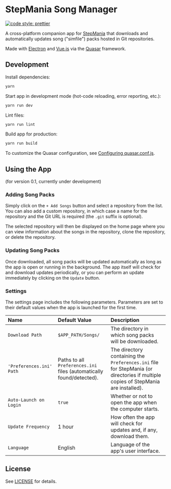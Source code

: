 # StepMania Song Manager

[![code style: prettier](https://img.shields.io/badge/code_style-prettier-ff69b4.svg?style=flat-square)](https://github.com/prettier/prettier)

A cross-platform companion app for [StepMania](https://github.com/stepmania/stepmania) that downloads and automatically updates song ("simfile") packs hosted in Git repositories.

Made with [Electron](https://www.electronjs.org/) and [Vue.js](https://vuejs.org/) via the [Quasar](https://quasar.dev/) framework.

## Development

Install dependencies:

```bash
yarn
```

Start app in development mode (hot-code reloading, error reporting, etc.):

```bash
yarn run dev
```

Lint files:

```bash
yarn run lint
```

Build app for production:

```bash
yarn run build
```

To customize the Quasar configuration, see [Configuring quasar.conf.js](https://quasar.dev/quasar-cli/quasar-conf-js).

## Using the App

(for version 0.1, currently under development)

### Adding Song Packs

Simply click on the `+ Add Songs` button and select a repository from the list.
You can also add a custom repository, in which case a name for the repository and the Git URL is required (the `.git` suffix is optional).

The selected repository will then be displayed on the home page where you can view information about the songs in the repository, clone the repository, or delete the repository.

### Updating Song Packs

Once downloaded, all song packs will be updated automatically as long as the app is open or running in the background.
The app itself will check for and download updates periodically, or you can perform an update immediately by clicking on the `Update` button.

### Settings

The settings page includes the following parameters.
Parameters are set to their default values when the app is launched for the first time.

| Name | Default Value | Description |
| :- | :- | :- |
| `Download Path` | `$APP_PATH/Songs/` | The directory in which song packs will be downloaded. |
| `'Preferences.ini' Path` | Paths to all `Preferences.ini` files (automatically found/detected). | The directory containing the `Preferences.ini` file for StepMania (or directories if multiple copies of StepMania are installed). |
| `Auto-Launch on Login` | `true` | Whether or not to open the app when the computer starts. |
| `Update Frequency` | 1 hour | How often the app will check for updates and, if any, download them. |
| `Language` | English | Language of the app's user interface. |

## License

See [LICENSE](./LICENSE) for details.
